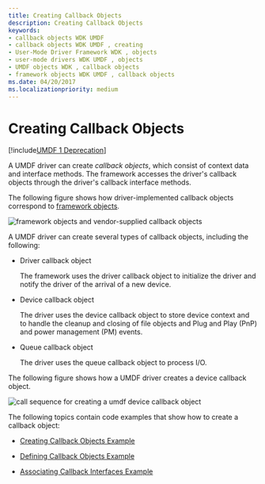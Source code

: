```yaml
---
title: Creating Callback Objects
description: Creating Callback Objects
keywords:
- callback objects WDK UMDF
- callback objects WDK UMDF , creating
- User-Mode Driver Framework WDK , objects
- user-mode drivers WDK UMDF , objects
- UMDF objects WDK , callback objects
- framework objects WDK UMDF , callback objects
ms.date: 04/20/2017
ms.localizationpriority: medium
---
```


# Creating Callback Objects


[!include[UMDF 1 Deprecation](../includes/umdf-1-deprecation.md)]

A UMDF driver can create *callback objects*, which consist of context data and interface methods. The framework accesses the driver's callback objects through the driver's callback interface methods.

The following figure shows how driver-implemented callback objects correspond to [framework objects](framework-objects.md).

![framework objects and vendor-supplied callback objects](images/correspond.gif)

A UMDF driver can create several types of callback objects, including the following:

-   Driver callback object

    The framework uses the driver callback object to initialize the driver and notify the driver of the arrival of a new device.

-   Device callback object

    The driver uses the device callback object to store device context and to handle the cleanup and closing of file objects and Plug and Play (PnP) and power management (PM) events.

-   Queue callback object

    The driver uses the queue callback object to process I/O.

The following figure shows how a UMDF driver creates a device callback object.

![call sequence for creating a umdf device callback object](images/callback.gif)

The following topics contain code examples that show how to create a callback object:

-   [Creating Callback Objects Example](creating-callback-objects-example.md)

-   [Defining Callback Objects Example](defining-callback-objects-example.md)

-   [Associating Callback Interfaces Example](associating-callback-interfaces-example.md)

 

 





